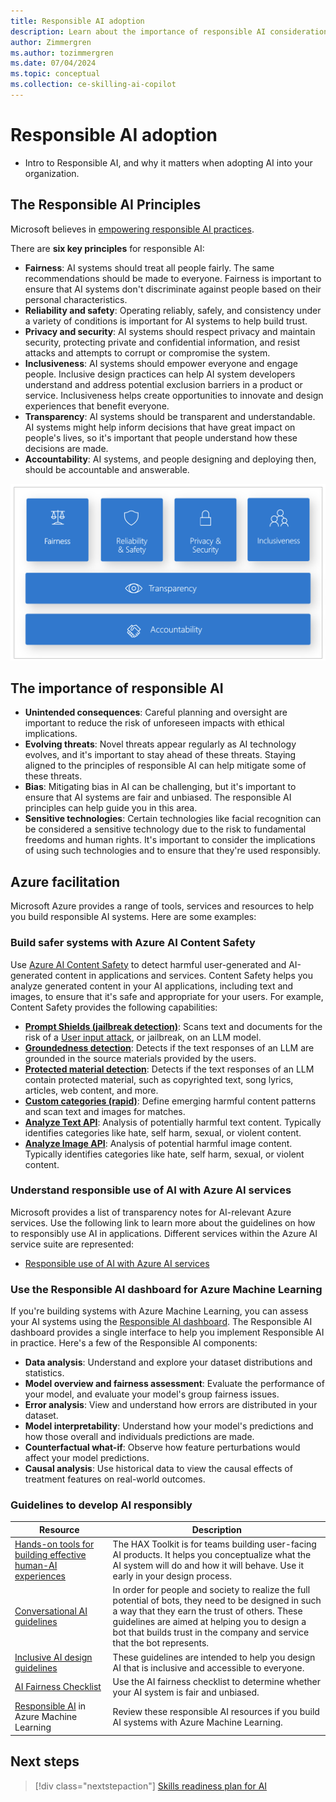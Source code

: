 ```yaml
---
title: Responsible AI adoption
description: Learn about the importance of responsible AI considerations when adopting AI on Azure in your organization.
author: Zimmergren
ms.author: tozimmergren
ms.date: 07/04/2024
ms.topic: conceptual
ms.collection: ce-skilling-ai-copilot
---
```


# Responsible AI adoption

- Intro to Responsible AI, and why it matters when adopting AI into your organization.

## The Responsible AI Principles

Microsoft believes in [empowering responsible AI practices](https://www.microsoft.com/ai/responsible-ai).

There are **six key principles** for responsible AI:

- **Fairness**: AI systems should treat all people fairly. The same recommendations should be made to everyone. Fairness is important to ensure that AI systems don't discriminate against people based on their personal characteristics.
- **Reliability and safety**: Operating reliably, safely, and consistency under a variety of conditions is important for AI systems to help build trust.
- **Privacy and security**: AI systems should respect privacy and maintain security, protecting private and confidential information, and resist attacks and attempts to corrupt or compromise the system.
- **Inclusiveness**: AI systems should empower everyone and engage people. Inclusive design practices can help AI system developers understand and address potential exclusion barriers in a product or service. Inclusiveness helps create opportunities to innovate and design experiences that benefit everyone.
- **Transparency**: AI systems should be transparent and understandable. AI systems might help inform decisions that have great impact on people's lives, so it's important that people understand how these decisions are made.
- **Accountability**: AI systems, and people designing and deploying then, should be accountable and answerable.

![Responsible AI Principles](./media/responsible-ai.png)

## The importance of responsible AI

- **Unintended consequences**: Careful planning and oversight are important to reduce the risk of unforeseen impacts with ethical implications.
- **Evolving threats**: Novel threats appear regularly as AI technology evolves, and it's important to stay ahead of these threats. Staying aligned to the principles of responsible AI can help mitigate some of these threats.
- **Bias**: Mitigating bias in AI can be challenging, but it's important to ensure that AI systems are fair and unbiased. The responsible AI principles can help guide you in this area.
- **Sensitive technologies**: Certain technologies like facial recognition can be considered a sensitive technology due to the risk to fundamental freedoms and human rights. It's important to consider the implications of using such technologies and to ensure that they're used responsibly.

## Azure facilitation

Microsoft Azure provides a range of tools, services and resources to help you build responsible AI systems. Here are some examples:

### Build safer systems with Azure AI Content Safety

Use [Azure AI Content Safety](/azure/ai-services/content-safety/) to detect harmful user-generated and AI-generated content in applications and services. Content Safety helps you analyze generated content in your AI applications, including text and images, to ensure that it's safe and appropriate for your users. For example, Content Safety provides the following capabilities:

- **[Prompt Shields (jailbreak detection)](/azure/ai-services/content-safety/concepts/jailbreak-detection)**: Scans text and documents for the risk of a [User input attack](/rest/api/cognitiveservices/contentsafety/text-operations/detect-text-jailbreak), or jailbreak, on an LLM model.
- **[Groundedness detection](/azure/ai-services/content-safety/concepts/groundedness)**: Detects if the text responses of an LLM are grounded in the source materials provided by the users.
- **[Protected material detection](/azure/ai-services/content-safety/concepts/protected-material)**: Detects if the text responses of an LLM contain protected material, such as copyrighted text, song lyrics, articles, web content, and more.
- **[Custom categories (rapid)](/azure/ai-services/content-safety/concepts/custom-categories-rapid)**: Define emerging harmful content patterns and scan text and images for matches.
- **[Analyze Text API](/rest/api/cognitiveservices/contentsafety/text-operations/analyze-text)**: Analysis of potentially harmful text content. Typically identifies categories like hate, self harm, sexual, or violent content.
- **[Analyze Image API](/rest/api/cognitiveservices/contentsafety/image-operations/analyze-image)**: Analysis of potential harmful image content. Typically identifies categories like hate, self harm, sexual, or violent content.

### Understand responsible use of AI with Azure AI services

Microsoft provides a list of transparency notes for AI-relevant Azure services. Use the following link to learn more about the guidelines on how to responsibly use AI in applications. Different services within the Azure AI service suite are represented:

- [Responsible use of AI with Azure AI services](/azure/ai-services/responsible-use-of-ai-overview)

### Use the Responsible AI dashboard for Azure Machine Learning

If you're building systems with Azure Machine Learning, you can assess your AI systems using the [Responsible AI dashboard](/azure/machine-learning/concept-responsible-ai-dashboard). The Responsible AI dashboard provides a single interface to help you implement Responsible AI in practice. Here's a few of the Responsible AI components:

- **Data analysis**: Understand and explore your dataset distributions and statistics.
- **Model overview and fairness assessment**: Evaluate the performance of your model, and evaluate your model's group fairness issues.
- **Error analysis**: View and understand how errors are distributed in your dataset.
- **Model interpretability**: Understand how your model's predictions and how those overall and individuals predictions are made.
- **Counterfactual what-if**: Observe how feature perturbations would affect your model predictions.
- **Causal analysis**: Use historical data to view the causal effects of treatment features on real-world outcomes.

### Guidelines to develop AI responsibly

|Resource|Description|
|--------|-----------|
|[Hands-on tools for building effective human-AI experiences](https://www.microsoft.com/en-us/haxtoolkit/)|The HAX Toolkit is for teams building user-facing AI products. It helps you conceptualize what the AI system will do and how it will behave. Use it early in your design process.|
|[Conversational AI guidelines](https://www.microsoft.com/research/uploads/prod/2018/11/Bot_Guidelines_Nov_2018.pdf)|In order for people and society to realize the full potential of bots, they need to be designed in such a way that they earn the trust of others. These guidelines are aimed at helping you to design a bot that builds trust in the company and service that the bot represents.|
|[Inclusive AI design guidelines](https://inclusive.microsoft.design/tools-and-activities/InPursuitofInclusiveAI.pdf)|These guidelines are intended to help you design AI that is inclusive and accessible to everyone.|
|[AI Fairness Checklist](https://query.prod.cms.rt.microsoft.com/cms/api/am/binary/RE4t6dA)|Use the AI fairness checklist to determine whether your AI system is fair and unbiased.|
|[Responsible AI](/azure/machine-learning/concept-responsible-ai) in Azure Machine Learning|Review these responsible AI resources if you build AI systems with Azure Machine Learning.|

## Next steps

> [!div class="nextstepaction"]
> [Skills readiness plan for AI](./skills-readiness-ai.md)
